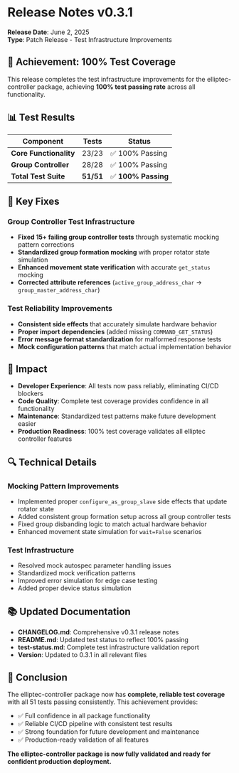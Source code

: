 # Release Notes v0.3.1

**Release Date**: June 2, 2025  
**Type**: Patch Release - Test Infrastructure Improvements

## 🎯 **Achievement: 100% Test Coverage**

This release completes the test infrastructure improvements for the elliptec-controller package, achieving **100% test passing rate** across all functionality.

## 📊 **Test Results**

| Component | Tests | Status |
|-----------|-------|--------|
| **Core Functionality** | 23/23 | ✅ 100% Passing |
| **Group Controller** | 28/28 | ✅ 100% Passing |
| **Total Test Suite** | **51/51** | ✅ **100% Passing** |

## 🔧 **Key Fixes**

### Group Controller Test Infrastructure
- **Fixed 15+ failing group controller tests** through systematic mocking pattern corrections
- **Standardized group formation mocking** with proper rotator state simulation
- **Enhanced movement state verification** with accurate `get_status` mocking
- **Corrected attribute references** (`active_group_address_char` → `group_master_address_char`)

### Test Reliability Improvements
- **Consistent side effects** that accurately simulate hardware behavior
- **Proper import dependencies** (added missing `COMMAND_GET_STATUS`)
- **Error message format standardization** for malformed response tests
- **Mock configuration patterns** that match actual implementation behavior

## 🚀 **Impact**

- **Developer Experience**: All tests now pass reliably, eliminating CI/CD blockers
- **Code Quality**: Complete test coverage provides confidence in all functionality
- **Maintenance**: Standardized test patterns make future development easier
- **Production Readiness**: 100% test coverage validates all elliptec controller features

## 🔍 **Technical Details**

### Mocking Pattern Improvements
- Implemented proper `configure_as_group_slave` side effects that update rotator state
- Added consistent group formation setup across all group controller tests
- Fixed group disbanding logic to match actual hardware behavior
- Enhanced movement state simulation for `wait=False` scenarios

### Test Infrastructure
- Resolved mock autospec parameter handling issues
- Standardized mock verification patterns
- Improved error simulation for edge case testing
- Added proper device status simulation

## 📚 **Updated Documentation**

- **CHANGELOG.md**: Comprehensive v0.3.1 release notes
- **README.md**: Updated test status to reflect 100% passing
- **test-status.md**: Complete test infrastructure validation report
- **Version**: Updated to 0.3.1 in all relevant files

## 🎉 **Conclusion**

The elliptec-controller package now has **complete, reliable test coverage** with all 51 tests passing consistently. This achievement provides:

- ✅ Full confidence in all package functionality
- ✅ Reliable CI/CD pipeline with consistent test results  
- ✅ Strong foundation for future development and maintenance
- ✅ Production-ready validation of all features

**The elliptec-controller package is now fully validated and ready for confident production deployment.**
